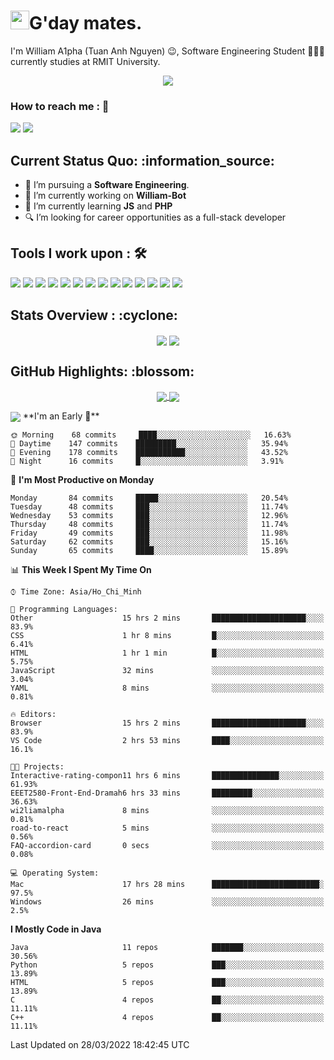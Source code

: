 <h1><img src="https://emojis.slackmojis.com/emojis/images/1531849430/4246/blob-sunglasses.gif?1531849430" width="30"/>G'day mates.</h1>

I'm William A1pha (Tuan Anh Nguyen) 😉, Software Engineering Student 👨🏻‍💻 currently studies at RMIT University.
<p align="center"><img src="https://readme-typing-svg.herokuapp.com?vCenter=true&width=500&lines=Software+Engineering+Student;Year+Two;RMIT+University" /></p>

### How to reach me : :iphone:
<a href="mailto: tuananh131001@gmail.com">
<a href="https://www.linkedin.com/in/tu%E1%BA%A5n-anh-nguy%E1%BB%85n-2051281b4/"><img src="https://img.shields.io/badge/WilliamA1pha-%230077B5.svg?&style=for-the-badge&logo=linkedin&logoColor=white" ></a>  <a href="http://discordapp.com/users/331413468202926081"><img src="https://img.shields.io/badge/Discord-5865F2?style=for-the-badge&logo=discord&logoColor=white" ></a>  
  
 <h2>Current Status Quo: :information_source:</h2>
  
- 💼 I’m pursuing a <strong>Software Engineering</strong>.
- 🔭 I’m currently working on <strong>William-Bot</strong> 
- 🌱 I’m currently learning <strong>JS</strong> and <strong>PHP</strong>
- 🔍 I’m looking for career opportunities as a full-stack developer
 <h2>Tools I work upon : 🛠</h2>
  
<!-- <img src="">   -->
<img src="https://img.shields.io/badge/HTML5-E34F26?style=for-the-badge&logo=html5&logoColor=white">  <img src="https://img.shields.io/badge/CSS3-1572B6?style=for-the-badge&logo=css3&logoColor=white">   <img src="https://img.shields.io/badge/Java%20-%23E00033.svg?&style=for-the-badge&logo=java&logoColor=white">   <img src="https://img.shields.io/badge/python%20-%2314354C.svg?&style=for-the-badge&logo=python&logoColor=white">   <img src="https://img.shields.io/badge/c++%20-%2300599C.svg?&style=for-the-badge&logo=c%2B%2B&logoColor=white">   <img src="https://img.shields.io/badge/MySQL-005C84?style=for-the-badge&logo=mysql&logoColor=white">    <img src="https://img.shields.io/badge/git%20-%23F05032.svg?&style=for-the-badge&logo=git&logoColor=white"/>   <img src="http://img.shields.io/badge/-VS%20Code-000000?style=for-the-badge&logo=Visual-studio-code&logoColor=blue"> <img src="https://img.shields.io/badge/Arduino_IDE-00979D?style=for-the-badge&logo=arduino&logoColor=white"> <img src="https://img.shields.io/badge/Codewars-B1361E?style=for-the-badge&logo=Codewars&logoColor=white"> <img src="https://img.shields.io/badge/PyCharm-000000.svg?&style=for-the-badge&logo=PyCharm&logoColor=white"> <img src="https://img.shields.io/badge/Visual_Studio-5C2D91?style=for-the-badge&logo=visual%20studio&logoColor=white">  <img src="https://img.shields.io/badge/Visual_Studio_Code-0078D4?style=for-the-badge&logo=visual%20studio%20code&logoColor=white"> <img src="https://img.shields.io/badge/-Hackerrank-2EC866?style=for-the-badge&logo=HackerRank&logoColor=white">

  <h2>Stats Overview : :cyclone: </h2>
  <p align="center">
<img align="center" src="https://github-readme-stats.vercel.app/api?username=wi2liamalpha&show_icons=true&count_private=true&hide=stars&include_all_commits=false&theme=aura" />
<img align="center" src="https://github-profile-trophy.vercel.app/?username=wi2liamalpha&theme=dracula&no-bg=true&row=1"/>
  </p>

  <h2>GitHub Highlights: :blossom:</h2>
  <p align="center">
<a href="">
  <img align="center" src="https://github-readme-stats.vercel.app/api/top-langs/?username=wi2liamalpha&langs_count=8&layout=compact&theme=material-palenight&hide=html,Tcl" />
</a>
<a href="">
  <img align="center" src="http://github-readme-streak-stats.herokuapp.com?user=wi2liamalpha&theme=material-palenight"/>
</a>
  </p>
 <img align="center" src="https://activity-graph.herokuapp.com/graph?username=wi2liamalpha&theme=react-dark"/>
<!--START_SECTION:waka-->
**I'm an Early 🐤** 

```text
🌞 Morning    68 commits     ████░░░░░░░░░░░░░░░░░░░░░   16.63% 
🌆 Daytime    147 commits    █████████░░░░░░░░░░░░░░░░   35.94% 
🌃 Evening    178 commits    ███████████░░░░░░░░░░░░░░   43.52% 
🌙 Night      16 commits     █░░░░░░░░░░░░░░░░░░░░░░░░   3.91%

```
📅 **I'm Most Productive on Monday** 

```text
Monday       84 commits     █████░░░░░░░░░░░░░░░░░░░░   20.54% 
Tuesday      48 commits     ███░░░░░░░░░░░░░░░░░░░░░░   11.74% 
Wednesday    53 commits     ███░░░░░░░░░░░░░░░░░░░░░░   12.96% 
Thursday     48 commits     ███░░░░░░░░░░░░░░░░░░░░░░   11.74% 
Friday       49 commits     ███░░░░░░░░░░░░░░░░░░░░░░   11.98% 
Saturday     62 commits     ███░░░░░░░░░░░░░░░░░░░░░░   15.16% 
Sunday       65 commits     ████░░░░░░░░░░░░░░░░░░░░░   15.89%

```


📊 **This Week I Spent My Time On** 

```text
⌚︎ Time Zone: Asia/Ho_Chi_Minh

💬 Programming Languages: 
Other                    15 hrs 2 mins       █████████████████████░░░░   83.9% 
CSS                      1 hr 8 mins         █░░░░░░░░░░░░░░░░░░░░░░░░   6.41% 
HTML                     1 hr 1 min          █░░░░░░░░░░░░░░░░░░░░░░░░   5.75% 
JavaScript               32 mins             ░░░░░░░░░░░░░░░░░░░░░░░░░   3.04% 
YAML                     8 mins              ░░░░░░░░░░░░░░░░░░░░░░░░░   0.81%

🔥 Editors: 
Browser                  15 hrs 2 mins       █████████████████████░░░░   83.9% 
VS Code                  2 hrs 53 mins       ████░░░░░░░░░░░░░░░░░░░░░   16.1%

🐱‍💻 Projects: 
Interactive-rating-compon11 hrs 6 mins       ███████████████░░░░░░░░░░   61.93% 
EEET2580-Front-End-Dramah6 hrs 33 mins       █████████░░░░░░░░░░░░░░░░   36.63% 
wi2liamalpha             8 mins              ░░░░░░░░░░░░░░░░░░░░░░░░░   0.81% 
road-to-react            5 mins              ░░░░░░░░░░░░░░░░░░░░░░░░░   0.56% 
FAQ-accordion-card       0 secs              ░░░░░░░░░░░░░░░░░░░░░░░░░   0.08%

💻 Operating System: 
Mac                      17 hrs 28 mins      ████████████████████████░   97.5% 
Windows                  26 mins             ░░░░░░░░░░░░░░░░░░░░░░░░░   2.5%

```

**I Mostly Code in Java** 

```text
Java                     11 repos            ███████░░░░░░░░░░░░░░░░░░   30.56% 
Python                   5 repos             ███░░░░░░░░░░░░░░░░░░░░░░   13.89% 
HTML                     5 repos             ███░░░░░░░░░░░░░░░░░░░░░░   13.89% 
C                        4 repos             ██░░░░░░░░░░░░░░░░░░░░░░░   11.11% 
C++                      4 repos             ██░░░░░░░░░░░░░░░░░░░░░░░   11.11%

```



 Last Updated on 28/03/2022 18:42:45 UTC
<!--END_SECTION:waka-->
